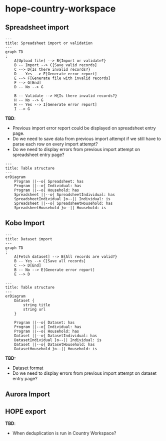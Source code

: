 # hope-country-workspace

## Spreadsheet import

```mermaid
---
title: Spreadsheet import or validation
---
graph TD
;
    A[Upload file] --> B{Import or validate?}
    B -- Import --> C[Save valid records]
    C --> D{Is there invalid records?}
    D -- Yes --> E[Generate error report]
    E --> F[Generate file with invalid records]
    F --> G[End]
    D -- No --> G
    
    B -- Validate --> H{Is there invalid records?}
    H -- No --> G
    H -- Yes --> I[Generate error report]
    I --> G
```

**TBD**:
- Previous import error report could be displayed on spreadsheet entry page.
- Do we need to save data from previous import attempt if we still have to parse
  each row on every import attempt?
- Do we need to display errors from previous import attempt on spreadsheet entry
  page?

```mermaid
---
title: Table structure
---
erDiagram
    Program ||--o{ Spreadsheet: has
    Program ||--o{ Individual: has
    Program ||--o{ Household: has
    Spreadsheet ||--o{ SpreadsheetIndividual: has
    SpreadsheetIndividual }o--|| Individual: is
    Spreadsheet ||--o{ SpreadsheetHousehold: has
    SpreadsheetHousehold }o--|| Household: is
```

## Kobo Import

```mermaid
---
title: Dataset import
---
graph TD
;
    A[Fetch dataset] --> B{All records are valid?}
    B -- Yes --> C[Save all records]
    C --> D[End]
    B -- No --> E[Generate error report]
    E --> D
```



```mermaid
---
title: Table structure
---
erDiagram
    Dataset {
        string title
        string url
    }

    Program ||--o{ Dataset: has
    Program ||--o{ Individual: has
    Program ||--o{ Household: has
    Dataset ||--o{ DatasetIndividual: has
    DatasetIndividual }o--|| Individual: is
    Dataset ||--o{ DatasetHousehold: has
    DatasetHousehold }o--|| Household: is
```

**TBD:**

- Dataset format
- Do we need to display errors from previous import attempt on dataset entry page?

## Aurora Import

## HOPE export

**TBD**:

- When deduplication is run in Country Workspace?
